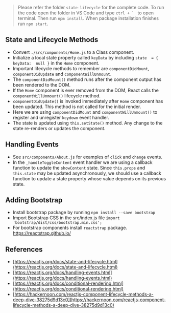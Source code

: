 > Please refer the folder `state-lifecycle` for the complete code. To run the code open the folder in VS Code and type ``ctrl + ` `` to open terminal. Then run `npm install`. When package installation finishes run `npm start`.
## State and Lifecycle Methods

 - Convert `./src/components/Home.js` to a Class component.
 - Initialize a local state property called `keyData` by including `state  = { keyData:  null }` in the `Home` component.
 - Important lifecycle methods to remember are `componentDidMount`, `componentDidUpdate` and `componentWillUnmount`. 
 - The `componentDidMount()` method runs after the component output has been rendered to the DOM. 
 - If the `Home` component is ever removed from the DOM, React calls the `componentWillUnmount()` lifecycle method. 
 - `componentDidUpdate()` is invoked immediately after `Home` component has been updated. This method is not called for the initial render.
 - Here we are using `componentDidMount` and `componentWillUnmount()` to register and unregister `keydown` event handler.
 - The state is updated using `this.setState()` method. Any change to the state re-renders or updates the component. 
## Handling Events
 - See `src/components/About.js` for examples of `click` and `change` events.
 - In the `_handleToggleContent` event handler we are using a callback function to update the `showContent` state. Since `this.props` and `this.state` may be updated asynchronously, we should use a callback function to update a state property whose value depends on its previous state.
## Adding Bootstrap
 - Install bootstrap package by running `npm install --save bootstrap`
 - Import Bootstrap CSS in the src/index.js file `import 'bootstrap/dist/css/bootstrap.min.css';`
 - For bootstrap components install `reactstrap` package. https://reactstrap.github.io/

## References

 - [https://reactjs.org/docs/state-and-lifecycle.html](https://reactjs.org/docs/state-and-lifecycle.html)
 - [https://reactjs.org/docs/handling-events.html](https://reactjs.org/docs/handling-events.html)
 - [https://reactjs.org/docs/conditional-rendering.html](https://reactjs.org/docs/conditional-rendering.html)
 - [https://hackernoon.com/reactjs-component-lifecycle-methods-a-deep-dive-38275d9d13c0](https://hackernoon.com/reactjs-component-lifecycle-methods-a-deep-dive-38275d9d13c0)
